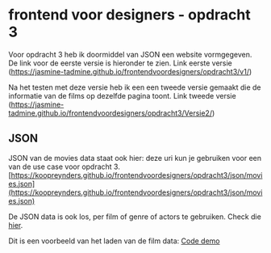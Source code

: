 # frontend voor designers - opdracht 3

Voor opdracht 3 heb ik doormiddel van JSON een website vormgegeven. De link voor de eerste versie is hieronder te zien.
Link eerste versie (https://jasmine-tadmine.github.io/frontendvoordesigners/opdracht3/v1/)

Na het testen met deze versie heb ik een een tweede versie gemaakt die de informatie van de films op dezelfde pagina toont.
Link tweede versie (https://jasmine-tadmine.github.io/frontendvoordesigners/opdracht3/Versie2/)



## JSON
JSON van de movies data staat ook hier:
deze uri kun je gebruiken voor een van de use case voor opdracht 3.
[https://koopreynders.github.io/frontendvoordesigners/opdracht3/json/movies.json](https://koopreynders.github.io/frontendvoordesigners/opdracht3/json/movies.json)

De JSON data is ook los, per film of genre of actors te gebruiken. Check die [hier](https://github.com/KoopReynders/frontendvoordesigners/tree/master/opdracht3/json).

Dit is een voorbeeld van het laden van de film data:
[Code demo](https://koopreynders.github.io/frontendvoordesigners/opdracht3/v1/)
